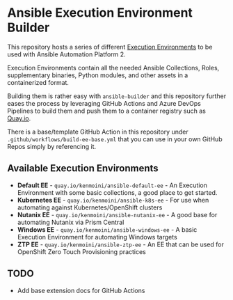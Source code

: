 # Ansible Execution Environment Builder

This repository hosts a series of different [Execution Environments](https://docs.ansible.com/automation-controller/latest/html/userguide/execution_environments.html) to be used with Ansible Automation Platform 2.

Execution Environments contain all the needed Ansible Collections, Roles, supplementary binaries, Python modules, and other assets in a containerized format.

Building them is rather easy with `ansible-builder` and this repository further eases the process by leveraging GitHub Actions and Azure DevOps Pipelines to build them and push them to a container registry such as [Quay.io](https://quay.io).

There is a base/template GitHub Action in this repository under `.github/workflows/build-ee-base.yml` that you can use in your own GitHub Repos simply by referencing it.

## Available Execution Environments

- **Default EE** - `quay.io/kenmoini/ansible-default-ee` - An Execution Environment with some basic collections, a good place to get started. 
- **Kubernetes EE** - `quay.io/kenmoini/ansible-k8s-ee` - For use when automating against Kubernetes/OpenShift clusters
- **Nutanix EE** - `quay.io/kenmoini/ansible-nutanix-ee` - A good base for automating Nutanix via Prism Central
- **Windows EE** - `quay.io/kenmoini/ansible-windows-ee` - A basic Execution Environment for automating Windows targets
- **ZTP EE** - `quay.io/kenmoini/ansible-ztp-ee` - An EE that can be used for OpenShift Zero Touch Provisioning practices

## TODO

- Add base extension docs for GitHub Actions
